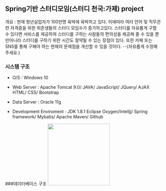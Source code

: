 ## Spring기반 스터디모임(스터디 천국:가제) project
개요 : 현재 청년실업자가 100만명 육박에 육박하고 있다. 이에따라 여러 언어 및 직무관련 자격증을 위한 취준생들의 스터디 모임수가 증가하고있다. 스터디를 자유롭게 구할 수 있다면 서비스를 제공하여 스터디를 구하는 사람들의 편의성을 제공해 줄 수 있을 뿐만아니라 스터디를 구하기 위한 시간도 절약될 수 있는 장점이 있다. 또한 카페 또는 SNS를 통해 구해야 하는 현재의 문제점을 개선할 수 있을 것이다. --(자유롭게 수정해주세요.)

### 시스템 구조
* O/S : Windows 10

* Web Server : Apache Tomcat 9.0/ 
               JAVA/ 
               JavaScript/ JQuery/ AJAX
               HTML/ CSS/ Bootstrap

* Data Server : Oracle 11g

* Development Enviroment : JDK 1.8.1 Eclipse Oxygen/Intelljj/ 
                           Spring framework/ Mybatis/ Apache Maven/ 
                           Github
                           
###데이터베이스 구조
<img width="200" src="https://user-images.githubusercontent.com/32103362/59747692-5c311580-92b4-11e9-8009-4dbdc5d9b2f5.png">
